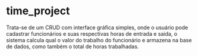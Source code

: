 # time_project
  Trata-se de um CRUD com interface gráfica simples, 
onde o usuário pode cadastrar funcionários e suas 
respectivas horas de entrada e saida, o sistema calcula qual o valor do trabalho do funcionário e armazena
na base de dados, como também o total de horas trabalhadas.
